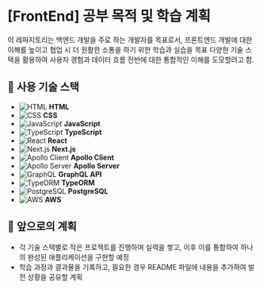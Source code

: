 # [FrontEnd] 공부 목적 및 학습 계획

이 레파지토리는 백엔드 개발을 주로 하는 개발자를 목표로서, 프론트엔드 개발에 대한 이해를 높이고 협업 시 더 원활한 소통을 하기 위한 학습과 실습을 목표
다양한 기술 스택을 활용하여 사용자 경험과 데이터 흐름 전반에 대한 통합적인 이해를 도모할려고 함.



## 🔧 사용 기술 스택

- ![HTML](https://img.shields.io/badge/-HTML5-E34F26?logo=html5&logoColor=white) **HTML**
- ![CSS](https://img.shields.io/badge/-CSS3-1572B6?logo=css3&logoColor=white) **CSS**
- ![JavaScript](https://img.shields.io/badge/-JavaScript-F7DF1E?logo=javascript&logoColor=black) **JavaScript**
- ![TypeScript](https://img.shields.io/badge/-TypeScript-3178C6?logo=typescript&logoColor=white) **TypeScript**
- ![React](https://img.shields.io/badge/-React-61DAFB?logo=react&logoColor=black) **React**
- ![Next.js](https://img.shields.io/badge/-Next.js-000000?logo=next.js&logoColor=white) **Next.js**
- ![Apollo Client](https://img.shields.io/badge/-Apollo_Client-311C87?logo=apollo-graphql&logoColor=white) **Apollo Client**
- ![Apollo Server](https://img.shields.io/badge/-Apollo_Server-311C87?logo=apollo-graphql&logoColor=white) **Apollo Server**
- ![GraphQL](https://img.shields.io/badge/-GraphQL-E10098?logo=graphql&logoColor=white) **GraphQL API**
- ![TypeORM](https://img.shields.io/badge/-TypeORM-FF6C37?logo=typeorm&logoColor=white) **TypeORM**
- ![PostgreSQL](https://img.shields.io/badge/-PostgreSQL-4169E1?logo=postgresql&logoColor=white) **PostgreSQL**
- ![AWS](https://img.shields.io/badge/-AWS-232F3E?logo=amazon-aws&logoColor=white) **AWS**



## 📝 앞으로의 계획
- 각 기술 스택별로 작은 프로젝트를 진행하며 실력을 쌓고, 이후 이를 통합하여 하나의 완성된 애플리케이션을 구현할 예정
- 학습 과정과 결과물을 기록하고, 필요한 경우 README 파일에 내용을 추가하여 발전 상황을 공유할 계획